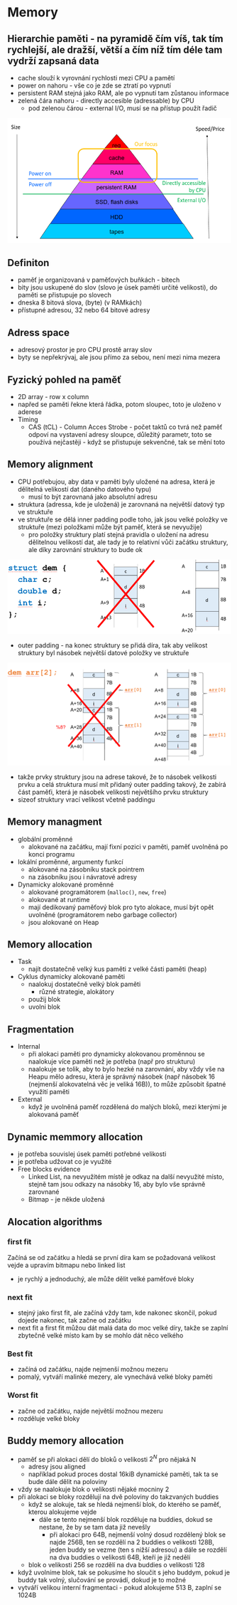 # Memory
## Hierarchie paměti - na pyramidě čím víš, tak tím rychlejší, ale dražší, větší a čím níž tím déle tam vydrží zapsaná data
- cache slouží k vyrovnání rychlosti mezi CPU a pamětí
- power on nahoru - vše co je zde se ztratí po vypnutí
- persistent RAM stejná jako RAM, ale po vypnutí tam zůstanou informace
- zelená čára nahoru - directly accesible (adressable) by CPU
  - pod zelenou čárou - external I/O, musí se na přístup použít řadič

![Memory hierarchy](./pictures/memory_pyramid.png)

## Definiton
- paměť je organizovaná v paměťových buňkách - bitech
- bity jsou uskupené do slov (slovo je úsek paměti určité velikosti), do paměti se přistupuje po slovech
- dneska 8 bitová slova, (byte) (v RAMkách)
- přístupné adresou, 32 nebo 64 bitové adresy
## Adress space
- adresový prostor je pro CPU prostě array slov
- byty se nepřekrývaj, ale jsou přímo za sebou, není mezi nima mezera

## Fyzický pohled na paměť
- 2D array - row x column
- napřed se paměti řekne která řádka, potom sloupec, toto je uloženo v aderese
- Timing 
  - CAS (tCL) - Column Acces Strobe - počet taktů co tvrá než paměť odpoví na vystavení adresy sloupce, důležitý parametr,
  toto se používá nejčastěji - když se přistupuje sekvenčné, tak se mění toto
## Memory alignment
- CPU potřebujou, aby data v paměti byly uložené na adresa, která je dělitelná velikostí dat (daného datového typu)
  - musí to být zarovnaná jako absolutní adresu
- struktura (adressa, kde je uložená) je zarovnaná na největší datový typ ve struktuře
- ve struktuře se dělá inner padding podle toho, jak jsou velké položky ve struktuře (mezi položkami může být paměť, která se nevyužije)
  - pro položky struktury platí stejná pravidla o uložení na adresu dělitelnou velikostí dat, ale tady je to relativní vůči začátku struktury, ale díky zarovnání struktury to bude ok

![Inner Padding](./pictures/inner_padding.png)

- outer padding - na konec struktury se přidá díra, tak aby velikost struktury byl násobek největší datové položky ve struktuře

![Outer Padding](./pictures/outer_padding.png)

- takže prvky struktury jsou na adrese takové, že to násobek velikosti prvku a celá struktura musí mít přidaný outer 
padding takový, že zabírá část paměťi, která je násobek velikosti největšího prvku struktury
- sizeof struktury vrací velikost včetně paddingu

## Memory managment
- globální proměnné
  - alokované na začátku, mají fixní pozici v paměti, paměť uvolněná po konci programu
- lokální proměnné, argumenty funkcí
  - alokované na zásobníku stack pointrem
  - na zásobníku jsou i návratové adresy
- Dynamicky alokované proměnné
  - alokované programátorem (`malloc()`, `new`, `free`)
  - alokované at runtime
  - mají dedikovaný paměťový blok pro tyto alokace, musí být opět uvolněné (programátorem nebo garbage collector)
  - jsou alokované on Heap
## Memory allocation
- Task
  - najít dostatečně velký kus paměti z velké části paměti (heap)
- Cyklus dynamicky alokované paměti
  - naalokuj dostatečně velký blok paměti
    - různé strategie, alokátory
  - použij blok
  - uvolni blok
## Fragmentation
- Internal
  - při alokaci paměti pro dynamicky alokovanou proměnnou se naalokuje více paměti než je potřeba (např pro strukturu)
  - naalokuje se tolik, aby to bylo hezké na zarovnání, aby vždy vše na Heapu mělo adresu, která je správný násobek 
(např násobek 16 (nejmenší alokovatelná věc je veliká 16B)), to může způsobit špatné využití paměti
- External
  - když je uvolněná paměť rozdělená do malých bloků, mezi kterými je alokovaná paměť
## Dynamic memmory allocation
- je potřeba souvislej úsek paměti potřebné velikosti
- je potřeba udžovat co je využité
- Free blocks evidence
  - Linked List, na nevyužitém místě je odkaz na další nevyužité místo, stejně tam jsou odkazy na násobky 16, aby bylo vše správně zarovnané
  - Bitmap - je někde uložená

## Alocation algorithms
### first fit
Začíná se od začátku a hledá se první díra kam se požadovaná velikost vejde a upravím bitmapu nebo linked list
- je rychlý a jednoduchý, ale může dělit velké paměťové bloky
### next fit
- stejný jako first fit, ale začíná vždy tam, kde nakonec skončil, pokud dojede nakonec, tak začne od začátku
- next fit a first fit můžou dát malá data do moc velké díry, takže se zaplní zbytečně velké místo kam by se mohlo dát něco velkého
### Best fit
- začíná od začátku, najde nejmenší možnou mezeru
- pomalý, vytváří malinké mezery, ale vynechává velké bloky paměti
### Worst fit
- začne od začátku, najde největší možnou mezeru
- rozděluje velké bloky

## Buddy memory allocation
- paměť se při alokaci dělí do bloků o velikosti $2^N$ pro nějaká N
  - adresy jsou aligned
  - například pokud proces dostal 16kiB dynamické paměti, tak ta se bude dále dělit na poloviny
- vždy se naalokuje blok o velikosti nějaké mocniny $2$
- při alokaci se bloky rozdělují na dvě poloviny do takzvaných buddies
  - když se alokuje, tak se hledá nejmenší blok, do kterého se paměť, kterou alokujeme vejde
    - dále se tento nejmenší blok rozděluje na buddies, dokud se nestane, že by se tam data již nevešly
      - při alokaci pro 64B, nejmenší volný dosud rozdělený blok se najde 256B, ten se rozdělí na 2 buddies o velikosti 
      128B, jeden buddy se vezme (ten s nižší adresou) a dále se rozdělí na dva buddies o velikosti 64B, kteří je již nedělí
  - blok o velikosti $256$ se rozdělí na dva buddies o velikosti $128$
- když uvolníme blok, tak se pokusíme ho sloučit s jeho buddym, pokud je buddy tak volný, slučování se provádí, dokud je to možné
- vytváří velikou interní fragmentaci - pokud alokujeme 513 B, zaplní se 1024B